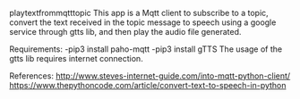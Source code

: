 playtextfrommqtttopic
This app is a Mqtt client to subscribe to a topic, convert the text received in the topic message to speech using a google service through gtts lib, and then play the audio file generated. 

Requirements:
-pip3 install paho-mqtt
-pip3 install gTTS
The usage of the gtts lib requires internet connection.

References:
http://www.steves-internet-guide.com/into-mqtt-python-client/
https://www.thepythoncode.com/article/convert-text-to-speech-in-python

